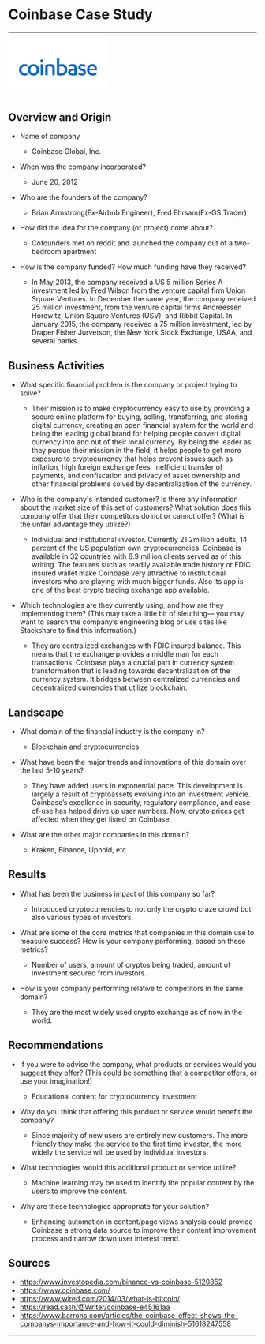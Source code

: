 # Coinbase Case Study
---
<img src="Coinbase_Logo.jpeg" alt="drawing" width="200"/>

## Overview and Origin

* Name of company
  - Coinbase Global, Inc.


* When was the company incorporated? 
  - June 20, 2012


* Who are the founders of the company?
  - Brian Armstrong(Ex-Airbnb Engineer), Fred Ehrsam(Ex-GS Trader)


* How did the idea for the company (or project) come about?
  - Cofounders met on reddit and launched the company out of a two-bedroom apartment


* How is the company funded? How much funding have they received?
  - In May 2013, the company received a US 5 million Series A investment led by Fred Wilson from the venture capital firm Union Square Ventures. In December the same year, the company received 25 million investment, from the venture capital firms Andreessen Horowitz, Union Square Ventures (USV), and Ribbit Capital. In January 2015, the company received a 75 million investment, led by Draper Fisher Jurvetson, the New York Stock Exchange, USAA, and several banks.



## Business Activities

* What specific financial problem is the company or project trying to solve?
  - Their mission is to make cryptocurrency easy to use by providing a secure online platform for buying, selling, transferring, and storing digital currency, creating an open financial system for the world and being the leading global brand for helping people convert digital currency into and out of their local currency. By being the leader as they pursue their mission in the field, it helps people to get more exposure to cryptocurrency that helps prevent issues such as inflation, high foreign exchange fees, inefficient transfer of payments, and confiscation and privacy of asset ownership and other financial problems solved by decentralization of the currency.

* Who is the company's intended customer?  Is there any information about the market size of this set of customers? What solution does this company offer that their competitors do not or cannot offer? (What is the unfair advantage they utilize?)
  - Individual and institutional investor. Currently 21.2million adults, 14 percent of the US population own cryptocurrencies. Coinbase is available in 32 countries with 8.9 million clients served as of this writing. The features such as readily available trade history or FDIC insured wallet make Coinbase very attractive to institutional investors who are playing with much bigger funds. Also its app is one of the best crypto trading exchange app available. 

* Which technologies are they currently using, and how are they implementing them? (This may take a little bit of sleuthing–– you may want to search the company’s engineering blog or use sites like Stackshare to find this information.)
  - They are centralized exchanges with FDIC insured balance. This means that the exchange provides a middle man for each transactions. Coinbase plays a crucial part in currency system transformation that is leading towards decentralization of the currency system. It bridges between centralized currencies and decentralized currencies that utilize blockchain. 

## Landscape

* What domain of the financial industry is the company in?
  - Blockchain and cryptocurrencies

* What have been the major trends and innovations of this domain over the last 5-10 years?
  - They have added users in exponential pace. This development is largely a result of cryptoassets evolving into an investment vehicle. Coinbase’s excellence in security, regulatory compliance, and ease-of-use has helped drive up user numbers. Now, crypto prices get affected when they get listed on Coinbase. 

* What are the other major companies in this domain?
  - Kraken, Binance, Uphold, etc.

## Results

* What has been the business impact of this company so far?
  - Introduced cryptocurrencies to not only the crypto craze crowd but also various types of investors.

* What are some of the core metrics that companies in this domain use to measure success? How is your company performing, based on these metrics?
  - Number of users, amount of cryptos being traded, amount of investment secured from investors.

* How is your company performing relative to competitors in the same domain?
  - They are the most widely used crypto exchange as of now in the world. 

## Recommendations

* If you were to advise the company, what products or services would you suggest they offer? (This could be something that a competitor offers, or use your imagination!)
  - Educational content for cryptocurrency investment

* Why do you think that offering this product or service would benefit the company?
  - Since majority of new users are entirely new customers. The more friendly they make the service to the first time investor, the more widely the service will be used by individual investors. 

* What technologies would this additional product or service utilize?
  - Machine learning may be used to identify the popular content by the users to improve the content. 

* Why are these technologies appropriate for your solution?
  - Enhancing automation in content/page views analysis could provide Coinbase a strong data source to improve their content improvement process and narrow down user interest trend. 
  
  
## Sources

  - https://www.investopedia.com/binance-vs-coinbase-5120852
  - https://www.coinbase.com/
  - https://www.wired.com/2014/03/what-is-bitcoin/
  - https://read.cash/@Writer/coinbase-e45161aa
  - https://www.barrons.com/articles/the-coinbase-effect-shows-the-companys-importance-and-how-it-could-diminish-51618247558
---